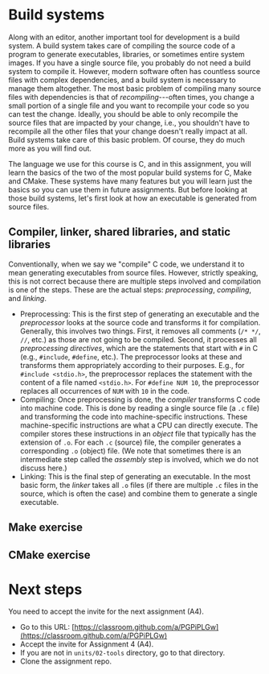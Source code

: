 # Build systems

Along with an editor, another important tool for development is a build system. A build system takes
care of compiling the source code of a program to generate executables, libraries, or sometimes
entire system images. If you have a single source file, you probably do not need a build system to
compile it. However, modern software often has countless source files with complex dependencies, and
a build system is necessary to manage them altogether. The most basic problem of compiling many
source files with dependencies is that of *recompiling*---often times, you change a small portion of
a single file and you want to recompile your code so you can test the change. Ideally, you should be
able to only recompile the source files that are impacted by your change, i.e., you shouldn't have
to recompile all the other files that your change doesn't really impact at all. Build systems take
care of this basic problem. Of course, they do much more as you will find out.

The language we use for this course is C, and in this assignment, you will learn the basics of the
two of the most popular build systems for C, Make and CMake. These systems have many features but
you will learn just the basics so you can use them in future assignments. But before looking at
those build systems, let's first look at how an executable is generated from source files.

## Compiler, linker, shared libraries, and static libraries

Conventionally, when we say we "compile" C code, we understand it to mean generating executables
from source files. However, strictly speaking, this is not correct because there are multiple steps
involved and compilation is one of the steps. These are the actual steps: *preprocessing*,
*compiling*, and *linking*.

* Preprocessing: This is the first step of generating an executable and the *preprocessor* looks at
  the source code and transforms it for compilation. Generally, this involves two things. First, it
  removes all comments (`/* */`, `//`, etc.) as those are not going to be compiled. Second, it
  processes all *preprocessing directives*, which are the statements that start with `#` in C (e.g.,
  `#include`, `#define`, etc.). The preprocessor looks at these and transforms them appropriately
  according to their purposes. E.g., for `#include <stdio.h>`, the preprocessor replaces the
  statement with the content of a file named `<stdio.h>`. For `#define NUM 10`, the preprocessor
  replaces all occurrences of `NUM` with `10` in the code.
* Compiling: Once preprocessing is done, the *compiler* transforms C code into machine code. This is
  done by reading a single source file (a `.c` file) and transforming the code into machine-specific
  instructions. These machine-specific instructions are what a CPU can directly execute. The
  compiler stores these instructions in an *object* file that typically has the extension of `.o`.
  For each `.c` (source) file, the compiler generates a corresponding `.o` (object) file. (We note
  that sometimes there is an intermediate step called the *assembly* step is involved, which we do
  not discuss here.)
* Linking: This is the final step of generating an executable. In the most basic form, the *linker*
  takes all `.o` files (if there are multiple `.c` files in the source, which is often the case) and
  combine them to generate a single executable.

## Make exercise

## CMake exercise

# Next steps

You need to accept the invite for the next assignment (A4).

* Go to this URL: [https://classroom.github.com/a/PGPiPLGw](https://classroom.github.com/a/PGPiPLGw)
* Accept the invite for Assignment 4 (A4).
* If you are not in `units/02-tools` directory, go to that directory.
* Clone the assignment repo.

